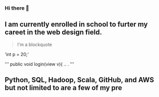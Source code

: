 ### Hi there 👋
## I am currently enrolled in school to furter my careet in the web design field.

>I'm a blockquote

'int p = 20;'

'''
public void login(view v){
.. 
.
'''
 ## Python, SQL, Hadoop, Scala, GitHub, and AWS but not limited to are a few of my pre

